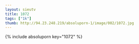 ```yaml
--- 
layout: sieutv
title: 1072
tags: ["1k"]
thumb: http://94.23.248.219/absoluporn-1/image/002/1072.jpg
---
```

{% include absoluporn key="1072" %} 
